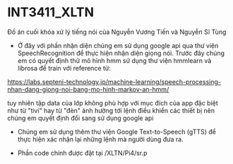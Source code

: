 # INT3411_XLTN
Đồ án cuối khóa xử lý tiếng nói của Nguyễn Vương Tiến và Nguyễn Sĩ Tùng

- Ở đây với phần nhận diện chúng em sử dụng google api qua thư viện SpeechRecognition để thực hiện nhận diện giọng nói. Trước đây chúng em có quyết định thử mô hình hmm sử dụng thư viện hmmlearn và librosa để train với reference từ:

https://labs.septeni-technology.jp/machine-learning/speech-processing-nhan-dang-giong-noi-bang-mo-hinh-markov-an-hmm/

tuy nhiên tập data của lớp không phù hợp với mục đích của app đặc biệt như từ "tivi" hay từ "đèn" ảnh hưởng tới lệnh điều khiển các thiết bị nên chúng em quyết định đổi sang sử dụng google api

- Chúng em sử dụng thêm thư viện Google Text-to-Speech (gTTS) để thực hiện xác nhận lại những lệnh mà người dùng đưa ra.

- Phần code chính được đặt tại /XLTN/Pi4/sr.p


